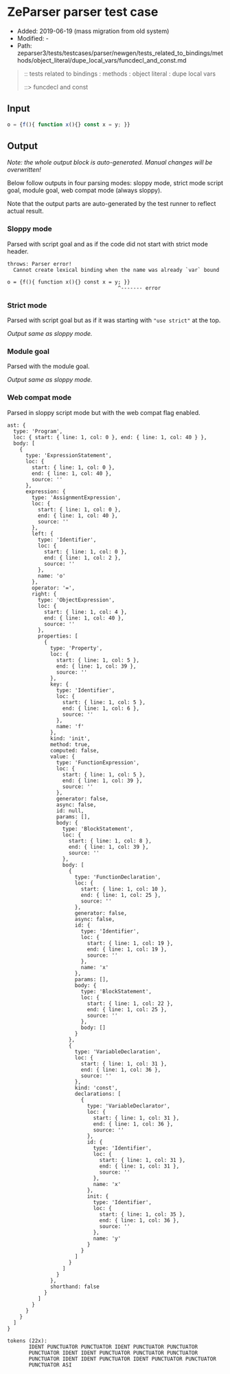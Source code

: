 # ZeParser parser test case

- Added: 2019-06-19 (mass migration from old system)
- Modified: -
- Path: zeparser3/tests/testcases/parser/newgen/tests_related_to_bindings/methods/object_literal/dupe_local_vars/funcdecl_and_const.md

> :: tests related to bindings : methods : object literal : dupe local vars
>
> ::> funcdecl and const

## Input

`````js
o = {f(){ function x(){} const x = y; }}
`````

## Output

_Note: the whole output block is auto-generated. Manual changes will be overwritten!_

Below follow outputs in four parsing modes: sloppy mode, strict mode script goal, module goal, web compat mode (always sloppy).

Note that the output parts are auto-generated by the test runner to reflect actual result.

### Sloppy mode

Parsed with script goal and as if the code did not start with strict mode header.

`````
throws: Parser error!
  Cannot create lexical binding when the name was already `var` bound

o = {f(){ function x(){} const x = y; }}
                                    ^------- error
`````

### Strict mode

Parsed with script goal but as if it was starting with `"use strict"` at the top.

_Output same as sloppy mode._

### Module goal

Parsed with the module goal.

_Output same as sloppy mode._

### Web compat mode

Parsed in sloppy script mode but with the web compat flag enabled.

`````
ast: {
  type: 'Program',
  loc: { start: { line: 1, col: 0 }, end: { line: 1, col: 40 } },
  body: [
    {
      type: 'ExpressionStatement',
      loc: {
        start: { line: 1, col: 0 },
        end: { line: 1, col: 40 },
        source: ''
      },
      expression: {
        type: 'AssignmentExpression',
        loc: {
          start: { line: 1, col: 0 },
          end: { line: 1, col: 40 },
          source: ''
        },
        left: {
          type: 'Identifier',
          loc: {
            start: { line: 1, col: 0 },
            end: { line: 1, col: 2 },
            source: ''
          },
          name: 'o'
        },
        operator: '=',
        right: {
          type: 'ObjectExpression',
          loc: {
            start: { line: 1, col: 4 },
            end: { line: 1, col: 40 },
            source: ''
          },
          properties: [
            {
              type: 'Property',
              loc: {
                start: { line: 1, col: 5 },
                end: { line: 1, col: 39 },
                source: ''
              },
              key: {
                type: 'Identifier',
                loc: {
                  start: { line: 1, col: 5 },
                  end: { line: 1, col: 6 },
                  source: ''
                },
                name: 'f'
              },
              kind: 'init',
              method: true,
              computed: false,
              value: {
                type: 'FunctionExpression',
                loc: {
                  start: { line: 1, col: 5 },
                  end: { line: 1, col: 39 },
                  source: ''
                },
                generator: false,
                async: false,
                id: null,
                params: [],
                body: {
                  type: 'BlockStatement',
                  loc: {
                    start: { line: 1, col: 8 },
                    end: { line: 1, col: 39 },
                    source: ''
                  },
                  body: [
                    {
                      type: 'FunctionDeclaration',
                      loc: {
                        start: { line: 1, col: 10 },
                        end: { line: 1, col: 25 },
                        source: ''
                      },
                      generator: false,
                      async: false,
                      id: {
                        type: 'Identifier',
                        loc: {
                          start: { line: 1, col: 19 },
                          end: { line: 1, col: 19 },
                          source: ''
                        },
                        name: 'x'
                      },
                      params: [],
                      body: {
                        type: 'BlockStatement',
                        loc: {
                          start: { line: 1, col: 22 },
                          end: { line: 1, col: 25 },
                          source: ''
                        },
                        body: []
                      }
                    },
                    {
                      type: 'VariableDeclaration',
                      loc: {
                        start: { line: 1, col: 31 },
                        end: { line: 1, col: 36 },
                        source: ''
                      },
                      kind: 'const',
                      declarations: [
                        {
                          type: 'VariableDeclarator',
                          loc: {
                            start: { line: 1, col: 31 },
                            end: { line: 1, col: 36 },
                            source: ''
                          },
                          id: {
                            type: 'Identifier',
                            loc: {
                              start: { line: 1, col: 31 },
                              end: { line: 1, col: 31 },
                              source: ''
                            },
                            name: 'x'
                          },
                          init: {
                            type: 'Identifier',
                            loc: {
                              start: { line: 1, col: 35 },
                              end: { line: 1, col: 36 },
                              source: ''
                            },
                            name: 'y'
                          }
                        }
                      ]
                    }
                  ]
                }
              },
              shorthand: false
            }
          ]
        }
      }
    }
  ]
}

tokens (22x):
       IDENT PUNCTUATOR PUNCTUATOR IDENT PUNCTUATOR PUNCTUATOR
       PUNCTUATOR IDENT IDENT PUNCTUATOR PUNCTUATOR PUNCTUATOR
       PUNCTUATOR IDENT IDENT PUNCTUATOR IDENT PUNCTUATOR PUNCTUATOR
       PUNCTUATOR ASI
`````

